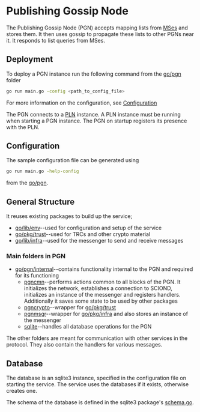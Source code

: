 # Publishing Gossip Node

The Publishing Gossip Node (PGN) accepts mapping
lists from [MSes](./MappingService.md) and stores them.
It then uses gossip to propagate these lists to other PGNs
near it. It responds to list queries from MSes.

## Deployment

To deploy a PGN instance run the following command from the
[go/pgn](../../../go/pgn) folder

```sh
go run main.go -config <path_to_config_file>
```

For more information on the configuration, see
[Configuration](#Configuration)

The PGN connects to a [PLN](./PublishingListNode.md) instance.
A PLN instance must be running when starting a PGN instance.
The PGN on startup registers its presence with the PLN.

## Configuration

The sample configuration file can be generated using

```sh
go run main.go -help-config
```

from the [go/pgn](../../../go/pgn).

## General Structure

It reuses existing packages to build up the service;

- [go/lib/env](../../../go/lib/env)--used for configuration and
    setup of the service
- [go/pkg/trust](../../../go/pkg/trust)--used for TRCs and other
    crypto material
- [go/lib/infra](../../../go/pkg/trust)--used for the messenger
    to send and receive messages

### Main folders in PGN

- [go/pgn/internal](../../../go/pgn/internal)--contains functionality
    internal to the PGN and required for its functioning
    - [pgncmn](../../../go/pgn/internal/pcgcmn)--performs actions common
    to all blocks of the PGN. It initializes the network, establishes
    a connection to SCIOND, initializes an instance of the messenger
    and registers handlers. Additionally it saves some state to be
    used by other packages
    - [pgncrypto](../../../go/pgn/internal/pgncrypto)--wrapper
    for [go/pkg/trust](../../../go/pkg/trust)
    - [pgnmsgr](../../../go/pgn/internal/pgnmsgr)--wrapper
    for [go/pkg/infra](../../../go/pkg/infra) and also stores an instance of the messenger
    - [sqlite](../../../go/pgn/internal/sqlite)--handles all database
    operations for the PGN

The other folders are meant for communication with other services in
the protocol. They also contain the handlers for various messages.

## Database

The database is an sqlite3 instance, specified in the configuration
file on starting the service. The service uses the databases
if it exists, otherwise creates one.

The schema of the database is defined in the sqlite3
package's [schema.go](../../../go/pgn/internal/sqlite/schema.go).





